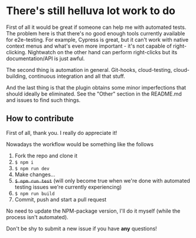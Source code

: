 # There's still helluva lot work to do

First of all it would be great if someone can help me with automated tests. The problem here is that there's no good enough tools currently available for e2e-testing. For example, Cypress is great, but it can't work with native context menus and what's even more important - it's not capable of right-clicking. Nightwatch on the other hand can perform right-clicks but its documentation/API is just awful.

The second thing is automation in general. Git-hooks, cloud-testing, cloud-building, continuous integration and all that stuff.

And the last thing is that the plugin obtains some minor imperfections that should ideally be eliminated. See the "Other" section in the README.md and issues to find such things.

## How to contribute

First of all, thank you. I really do appreciate it!

Nowadays the workflow would be something like the follows

1. Fork the repo and clone it
1. `$ npm i`
1. `$ npm run dev`
1. Make changes...
1. <s>`$ npm run test`</s> (will only become true when we're done with automated testing issues we're currently experiencing)
1. `$ npm run build`
1. Commit, push and start a pull request

No need to update the NPM-package version, I'll do it myself (while the process isn't automated).

Don't be shy to submit a new issue if you have **any** questions!
